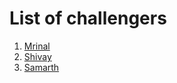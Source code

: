 # List of challengers
1. [Mrinal](https://github.com/mrinal1224)
2. [Shivay](https://github.com/shivaylamba)
2. [Samarth](https://github.com/whimsyy)